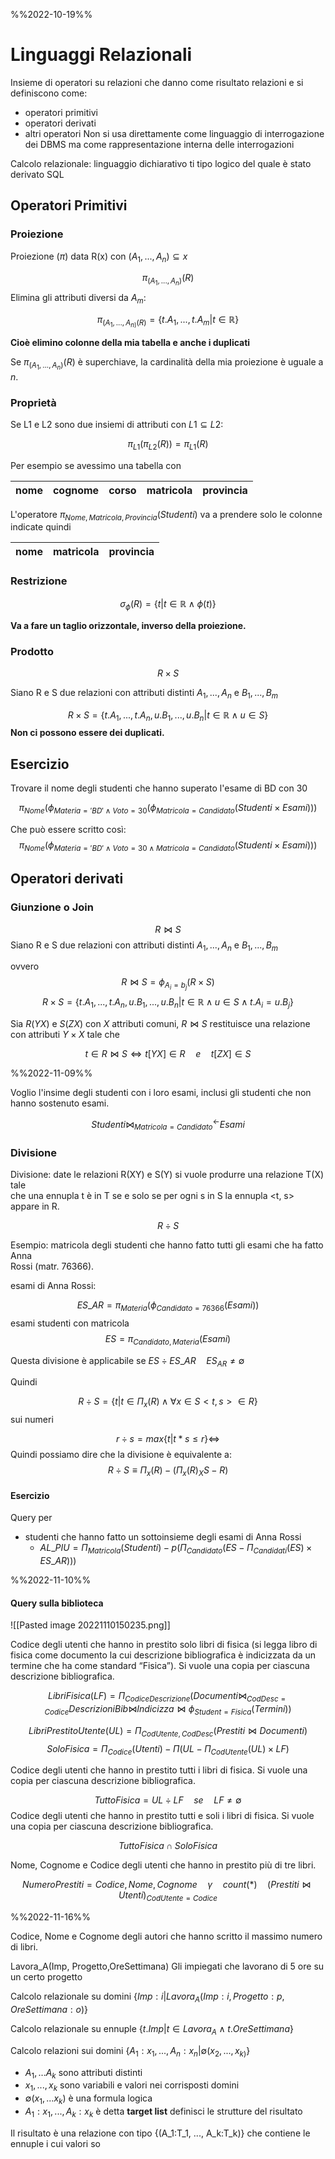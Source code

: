 %%2022-10-19%%

# Linguaggi Relazionali

Insieme di operatori su relazioni che danno come risultato relazioni e si definiscono come:
- operatori primitivi
- operatori derivati
- altri operatori
Non si usa direttamente come linguaggio di interrogazione dei DBMS ma come rappresentazione interna delle interrogazioni

Calcolo relazionale: linguaggio dichiarativo ti tipo logico del quale è stato derivato SQL

## Operatori Primitivi


### Proiezione

Proiezione ($\pi$) data R(x) con $(A_1, ... , A_n) \subseteq x$ 

$$\pi_{(A_1, ... , A_n)} (R)$$
Elimina gli attributi diversi da $A_m$:

$$\pi_{(A_1, ... , A_{n)} (R)}= \{t.A_{1}, ... ,t.A_{m} |  t \in \mathbb{R} \}$$

**Cioè elimino colonne della mia tabella e anche i duplicati**

Se $\pi_{(A_1, ... , A_n)} (R)$ è superchiave, la cardinalità della mia proiezione è uguale a $n$.

### Proprietà 

Se L1 e L2 sono due insiemi di attributi con $L1 \subseteq L2$:

$$\pi_{L1}(\pi_{L2}(R)) = \pi_{L1}(R)$$

Per esempio se avessimo una tabella con 

| nome | cognome | corso | matricola | provincia |
| ---- | ------- | ----- | --------- | --------- |
  
L'operatore $\pi_{Nome,Matricola,Provincia}(Studenti)$ va a prendere solo le colonne indicate quindi 

| nome | matricola | provincia |
| ---- | --------- | --------- |

  
### Restrizione

$$\sigma_{\phi}(R) = \{ t | t \in \mathbb{R} \land \phi(t) \}$$

**Va a fare un taglio orizzontale, inverso della proiezione.**

### Prodotto

$$R \times S$$

Siano R e S due relazioni con attributi distinti $A_{1}, ..., A_{n}$ e $B_{1}, ..., B_{m}$

$$R \times S = \{ t.A_{1}, ..., t.A_{n}, u.B_{1}, ..., u.B_{n}  | t \in \mathbb{R} \land u \in S \}$$
**Non ci possono essere dei duplicati.**


## Esercizio 

Trovare il nome degli studenti che hanno superato l'esame di BD con 30

$$\pi_{Nome}(\phi_{Materia='BD' \land Voto=30}( \phi_{Matricola=Candidato}(Studenti \times Esami)))$$

Che può essere scritto così:
$$\pi_{Nome}(\phi_{Materia='BD' \land Voto=30 \land Matricola=Candidato}(Studenti \times Esami)))$$

## Operatori derivati

### Giunzione o Join

$$R \bowtie S$$
Siano R e S due relazioni con attributi distinti $A_{1}, ..., A_{n}$ e $B_{1}, ..., B_{m}$

ovvero
$$R \bowtie S = \phi_{A_{i}=b_{j}}(R \times S)$$
$$R \times S = \{ t.A_{1}, ..., t.A_{n}, u.B_{1}, ..., u.B_{n}  | t \in \mathbb{R} \land u \in S \land t.A_{i} = u.B_{j} \}$$

Sia $R(YX)$ e $S(ZX)$ con $X$ attributi comuni, $R \bowtie S$ restituisce una relazione con attributi $Y \times X$ tale che 

$$t \in R \bowtie S \iff t[YX] \in R \quad e \quad t[ZX] \in S$$


%%2022-11-09%%

Voglio l'insime degli studenti con i loro esami, inclusi gli studenti che non hanno sostenuto esami.

$$Studenti \bowtie_{Matricola = Candidato}^{\leftarrow} Esami$$

### Divisione

Divisione: date le relazioni R(XY) e S(Y) si vuole produrre una relazione T(X) tale  
che una ennupla t è in T se e solo se per ogni s in S la ennupla <t, s> appare in R.

$$R \div S$$

Esempio: matricola degli studenti che hanno fatto tutti gli esami che ha fatto Anna  
Rossi (matr. 76366).

esami di Anna Rossi:

$$ES\_AR= \pi_{Materia}(\phi_{Candidato=76366}(Esami))$$
esami studenti con matricola
$$ES = \pi_{Candidato,Materia}(Esami)$$

Questa divisione è applicabile se $ES \div ES\_{AR} \quad ES_{AR}\neq \emptyset$

Quindi

$$R \div S = \{ t | t \in \Pi_{x} (R) \land \forall x \in S < t,s > \in R \}$$
sui numeri 

$$r \div s = max\{t | t*s \leq r \} \iff $$
Quindi possiamo dire che la divisione è equivalente a:
$$R \div S \equiv \Pi_{x}(R) - (\Pi_{x}(R)_{X}S- R)$$

#### Esercizio  
Query per  
- studenti che hanno fatto un sottoinsieme degli esami di Anna Rossi  
	- $AL\_PIU= \Pi_{Matricola}(Studenti) - p(\Pi_{Candidato}( ES - \Pi_{Candidati}(ES) \times ES\_AR)))$

%%2022-11-10%%

#### Query sulla biblioteca

![[Pasted image 20221110150235.png]]


Codice degli utenti che hanno in prestito solo libri di fisica (si legga libro di fisica come documento la cui descrizione bibliografica è indicizzata da un termine che ha come standard “Fisica”). Si vuole una copia per ciascuna descrizione bibliografica.

$$LibriFisica(LF) = \Pi_{Codice Descrizione}(Documenti \bowtie_{CodDesc = Codice} DescrizioniBib \bowtie_{} Indicizza \bowtie\phi_{Student = Fisica}(Termini))$$

$$LibriPrestitoUtente(UL) = \Pi_{CodUtente,CodDesc}(Prestiti \bowtie Documenti)$$
$$SoloFisica = \Pi_{Codice}(Utenti) - \Pi(UL - \Pi_{CodUtente}(UL) \times LF)$$


Codice degli utenti che hanno in prestito tutti i libri di fisica. Si vuole una copia per ciascuna descrizione bibliografica.

$$TuttoFisica = UL \div LF \quad se \quad LF \neq \emptyset$$
Codice degli utenti che hanno in prestito tutti e soli i libri di fisica. Si vuole una copia per ciascuna descrizione bibliografica.

$$TuttoFisica \cap SoloFisica$$

Nome, Cognome e Codice degli utenti che hanno in prestito più di tre libri.

$$NumeroPrestiti = Codice,Nome,Cognome \quad \gamma \quad count(*) \quad (Prestiti \bowtie Utenti)_{CodUtente = Codice}$$

%%2022-11-16%%

Codice, Nome e Cognome degli autori che hanno scritto il massimo numero di libri.



Lavora_A(Imp, Progetto,OreSettimana)
Gli impiegati che lavorano di 5 ore su un certo progetto

Calcolo relazionale su domini
$\{ Imp: i | Lavora_A(Imp: i, Progetto: p, OreSettimana:o ) \}$

Calcolo relazionale su ennuple
$\{t.Imp | t \in Lavora_A \land t.OreSettimana \}$

Calcolo relazioni sui domini
$\{A_1:x_1, ..., A_n:x_n | \emptyset (x_2, ..., x_{k)}\}$

- $A_1,...A_k$ sono attributi distinti 
- $x_1,..., x_k$ sono variabili e valori nei corrisposti domini
- $\emptyset(x_1, ...x_k)$ è una formula logica
- $A_1:x_1, ..., A_k:x_k$ è detta **target list** definisci le strutture del risultato

Il risultato è una relazione con tipo {(A_1:T_1, ..., A_k:T_k)} che contiene le ennuple i cui valori so